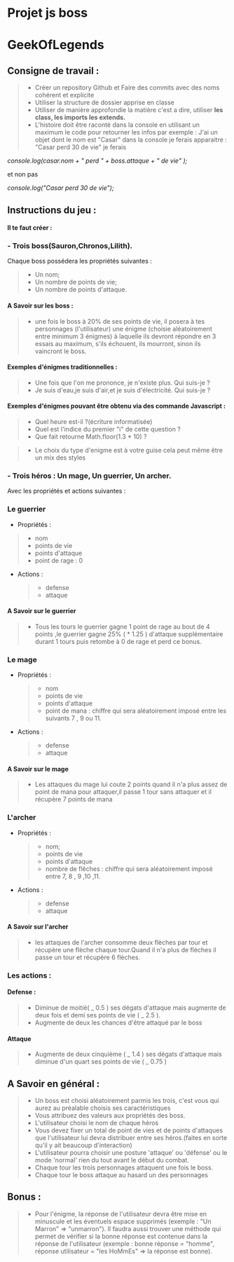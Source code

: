 # Projet js boss

# GeekOfLegends

## Consigne de travail :

> - Créer un repository Github et Faire des commits avec des noms cohérent et explicite
> - Utiliser la structure de dossier apprise en classe
> - Utiliser de manière approfondie la matière c'est a dire, utiliser **les class, les imports les extends.**
> - L'histoire doit être raconté dans la console en utilisant un maximum le code pour retourner les infos par exemple :
>   J'ai un objet dont le nom est "Casar" dans la console je ferais apparaitre : "Casar perd 30 de vie" je ferais

_console.log(casar.nom + " perd " + boss.attaque + " de vie" );_

et non pas

_console.log("Casar perd 30 de vie");_

## Instructions du jeu :

#### Il te faut créer :

### - Trois boss(Sauron,Chronos,Lilith).

Chaque boss possédera les propriétés suivantes :

> - Un nom;
> - Un nombre de points de vie;
> - Un nombre de points d'attaque.

#### A Savoir sur les boss :

> - une fois le boss à 20% de ses points de vie, il posera à tes personnages (l'utilisateur) une énigme (choisie aléatoirement entre minimum 3 énigmes) à laquelle ils devront répondre en 3 essais au maximum, s'ils échouent, ils mourront, sinon ils vaincront le boss.

#### Exemples d'énigmes traditionnelles :

> - Une fois que l'on me prononce, je n'existe plus. Qui suis-je ?
> - Je suis d'eau,je suis d'air,et je suis d'électricité. Qui suis-je ?

#### Exemples d'énigmes pouvant être obtenu via des commande Javascript :

> - Quel heure est-il ?(écriture informatisée)
> - Quel est l'indice du premier "i" de cette question ?
> - Que fait retourne Math.floor(1.3 \* 10) ?

> - Le choix du type d'enigme est à votre guise cela peut même être un mix des styles

### - Trois héros : Un mage, Un guerrier, Un archer.

Avec les propriétés et actions suivantes :

### Le guerrier

- Propriétés :

> - nom
> - points de vie
> - points d'attaque
> - point de rage : 0

- Actions :
  > - defense
  > - attaque

#### A Savoir sur le guerrier

> - Tous les tours le guerrier gagne 1 point de rage au bout de 4 points ,le guerrier gagne 25% ( \* 1.25 ) d'attaque supplémentaire durant 1 tours puis retombe à 0 de rage et perd ce bonus.

### Le mage

- Propriétés :

  > - nom
  > - points de vie
  > - points d'attaque
  > - point de mana : chiffre qui sera aléatoirement imposé entre les suivants 7 , 9 ou 11.

- Actions :
  > - defense
  > - attaque

#### A Savoir sur le mage

> - Les attaques du mage lui coute 2 points quand il n'a plus assez de point de mana pour attaquer,il passe 1 tour sans attaquer et il récupère 7 points de mana

### L'archer

- Propriétés :

  > - nom;
  > - points de vie
  > - points d'attaque
  > - nombre de flêches : chiffre qui sera aléatoirement imposé entre 7, 8 , 9 ,10 ,11.

- Actions :
  > - defense
  > - attaque

#### A Savoir sur l'archer

> - les attaques de l'archer consomme deux flèches par tour et récupère une flèche chaque tour.Quand il n'a plus de flèches il passe un tour et récupère 6 flèches.

### Les actions :

#### Defense :

> - Diminue de moitié( _ 0.5 ) ses dégats d'attaque mais augmente de deux fois et demi ses points de vie ( _ 2.5 ).
> - Augmente de deux les chances d'être attaqué par le boss

#### Attaque

> - Augmente de deux cinquième ( _ 1.4 ) ses dégats d'attaque mais diminue d'un quart ses points de vie ( _ 0.75 )

## A Savoir en général :

> - Un boss est choisi aléatoirement parmis les trois, c'est vous qui aurez au préalable choisis ses caractéristiques
> - Vous attribuez des valeurs aux propriétés des boss.
> - L'utilisateur choisi le nom de chaque héros
> - Vous devez fixer un total de point de vies et de points d'attaques que l'utilisateur lui devra distribuer entre ses héros.(faites en sorte qu'il y ait beaucoup d'interaction)
> - L'utilisateur pourra choisir une posture 'attaque' ou 'défense' ou le mode 'normal' rien du tout avant le début du combat.
> - Chaque tour les trois personnages attaquent une fois le boss.
> - Chaque tour le boss attaque au hasard un des personnages

## Bonus :

> - Pour l'énigme, la réponse de l'utilisateur devra être mise en minuscule et les éventuels espace supprimés (exemple : "Un Marron" => "unmarron"). Il faudra aussi trouver une méthode qui permet de vérifier si la bonne réponse est contenue dans la réponse de l'utilisateur (exemple : bonne réponse = "homme", réponse utilisateur = "les HoMmEs" => la réponse est bonne).